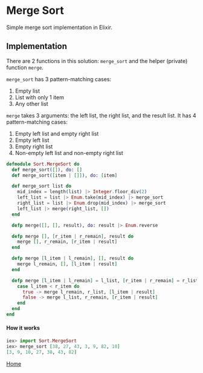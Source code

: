 # Merge Sort

Simple merge sort implementation in Elixir.

## Implementation

There are 2 functions in this solution: `merge_sort` and the helper (private) function `merge`.

`merge_sort` has 3 pattern-matching cases:
1. Empty list
2. List with only 1 item
3. Any other list

`merge` takes 3 arguments: the left list, the right list, and the result list. It has 4 pattern-matching cases:
1. Empty left list and empty right list
2. Empty left list
3. Empty right list
4. Non-empty left list and non-empty right list

```elixir
defmodule Sort.MergeSort do
  def merge_sort([]), do: []
  def merge_sort([item | []]), do: [item]

  def merge_sort list do
    mid_index = length(list) |> Integer.floor_div(2)
    left_list = list |> Enum.take(mid_index) |> merge_sort
    right_list = list |> Enum.drop(mid_index) |> merge_sort
    left_list |> merge(right_list, [])
  end

  defp merge([], [], result), do: result |> Enum.reverse

  defp merge [], [r_item | r_remain], result do
    merge [], r_remain, [r_item | result]
  end

  defp merge [l_item | l_remain], [], result do
    merge l_remain, [], [l_item | result]
  end

  defp merge [l_item | l_remain] = l_list, [r_item | r_remain] = r_list, result do
    case l_item < r_item do
      true -> merge l_remain, r_list, [l_item | result]
      false -> merge l_list, r_remain, [r_item | result]
    end
  end
end
```

#### How it works

```elixir
iex> import Sort.MergeSort
iex> merge_sort [38, 27, 43, 3, 9, 82, 10]
[3, 9, 10, 27, 38, 43, 82]
```

[Home][home]

[home]: ../README.md
